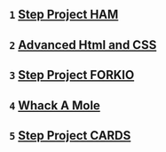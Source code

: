 ## `1` [Step Project HAM](https://vpalokha.github.io/ham)
## `2` [Advanced Html and CSS](https://vpalokha.github.io/homework2)
## `3` [Step Project FORKIO](https://vpalokha.github.io/forkio)
## `4` [Whack A Mole](https://vpalokha.github.io/whack_a_mole)
## `5` [Step Project CARDS](https://vpalokha.github.io/cards)